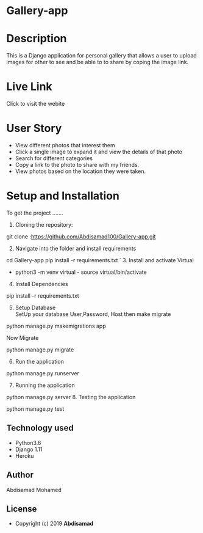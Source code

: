 # Gallery-app
 
  
# Description  
This is a Django application for personal gallery that allows a user to upload images for other to see and be able to to share by coping the image link.

#  Live Link  


Click to visit the webite


# User Story  
  
* View different photos that interest them  
* Click a single image to expand it and view the details of that photo  
* Search for different categories   
* Copy a link to the photo to share with my friends.  
* View photos based on the location they were taken.  
  
  
# Setup and Installation  
To get the project .......  
  
1. Cloning the repository:  
 
 git clone :https://github.com/Abdisamad100/Gallery-app.git

2. Navigate into the folder and install requirements  
 
 cd Gallery-app pip install -r requirements.txt 
`
3. Install and activate Virtual  

- python3 -m venv virtual - source virtual/bin/activate  

4. Install Dependencies  
 
 pip install -r requirements.txt 
  
5. Setup Database  
  SetUp your database User,Password, Host then make migrate  
 
python manage.py makemigrations app 

Now Migrate  
  
 python manage.py migrate 

6. Run the application  
 
 python manage.py runserver 
 
7. Running the application  
 
 python manage.py server
8. Testing the application  
 
 python manage.py test 

  
  
  
## Technology used  
  
* Python3.6
* Django 1.11
* Heroku
  
  

  
## Author  
Abdisamad Mohamed
  
## License 
* Copyright (c) 2019 **Abdisamad**